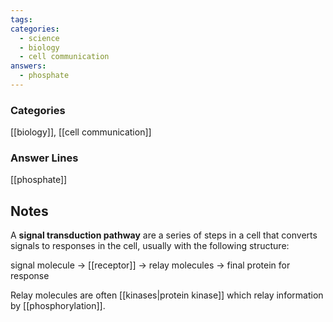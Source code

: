 ```yaml
---
tags:
categories:
  - science
  - biology
  - cell communication
answers:
  - phosphate
---
```

### Categories
[[biology]], [[cell communication]]

### Answer Lines
[[phosphate]]

## Notes
A **signal transduction pathway** are a series of steps in a cell that converts signals to responses in the cell, usually with the following structure:

signal molecule $\rightarrow$ [[receptor]] $\rightarrow$ relay molecules $\rightarrow$ final protein for response

Relay molecules are often [[kinases|protein kinase]] which relay information by [[phosphorylation]].